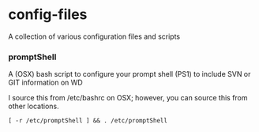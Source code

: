 # config-files
A collection of various configuration files and scripts

### promptShell
A (OSX) bash script to configure your prompt shell (PS1) to include SVN or GIT information on WD

I source this from /etc/bashrc on OSX; however, you can source this from other locations.
```
[ -r /etc/promptShell ] && . /etc/promptShell
```
